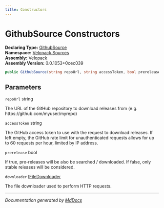 ```yaml
---
title: Constructors
---
```

<!--  
  <auto-generated>   
    The contents of this file were generated by a tool.  
    Changes to this file may be list if the file is regenerated  
  </auto-generated>   
-->

# GithubSource Constructors

**Declaring Type:** [GithubSource](../index.md)  
**Namespace:** [Velopack.Sources](../../index.md)  
**Assembly:** Velopack  
**Assembly Version:** 0.0.1053+0cec039

```csharp
public GithubSource(string repoUrl, string accessToken, bool prerelease, IFileDownloader downloader = null);
```

## Parameters

`repoUrl`  string

The URL of the GitHub repository to download releases from  (e.g. https:\/\/github.com\/myuser\/myrepo)

`accessToken`  string

The GitHub access token to use with the request to download releases.  If left empty, the GitHub rate limit for unauthenticated requests allows  for up to 60 requests per hour, limited by IP address.

`prerelease`  bool

If true, pre\-releases will be also be searched \/ downloaded. If false, only stable releases will be considered.

`downloader`  [IFileDownloader](../../IFileDownloader/index.md)

The file downloader used to perform HTTP requests. 

___

*Documentation generated by [MdDocs](https://github.com/ap0llo/mddocs)*
